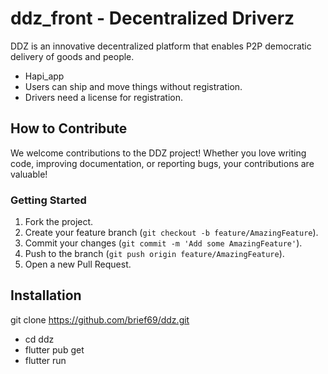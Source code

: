 # ddz_front - Decentralized Driverz

DDZ is an innovative decentralized platform that enables P2P democratic delivery of goods and people.

- Hapi_app
- Users can ship and move things without registration.
- Drivers need a license for registration.

## How to Contribute

We welcome contributions to the DDZ project! Whether you love writing code, improving documentation, or reporting bugs, your contributions are valuable!

### Getting Started

1. Fork the project.
2. Create your feature branch (`git checkout -b feature/AmazingFeature`).
3. Commit your changes (`git commit -m 'Add some AmazingFeature'`).
4. Push to the branch (`git push origin feature/AmazingFeature`).
5. Open a new Pull Request.

## Installation

git clone <https://github.com/brief69/ddz.git>
- cd ddz
- flutter pub get
- flutter run

